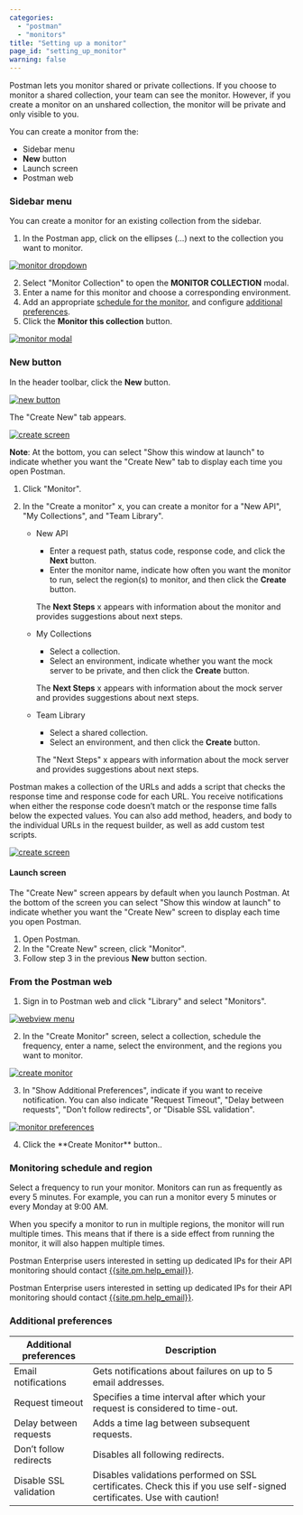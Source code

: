 ```yaml
---
categories:
  - "postman"
  - "monitors"
title: "Setting up a monitor"
page_id: "setting_up_monitor"
warning: false
---
```


Postman lets you monitor shared or private collections. If you choose to monitor a shared collection, your team can see the monitor. However, if you create a monitor on an unshared collection, the monitor will be private and only visible to you.


You can create a monitor from the:
* Sidebar menu
* **New** button
* Launch screen
* Postman web 
 
### Sidebar menu

You can create a monitor for an existing collection from the sidebar.
1. In the Postman app, click on the ellipses (…) next to the collection you want to monitor. 

[![monitor dropdown](https://s3.amazonaws.com/postman-static-getpostman-com/postman-docs/monitor_sidebar2.png)](https://s3.amazonaws.com/postman-static-getpostman-com/postman-docs/monitor_sidebar2.png)

2. Select "Monitor Collection" to open the **MONITOR COLLECTION** modal.
3. Enter a name for this monitor and choose a corresponding environment. 
4. Add an appropriate [schedule for the monitor](/docs/postman/monitors/setting_up_monitor#monitoring-schedule), and configure [additional preferences](/docs/postman/monitors/setting_up_monitor#additional-preferences).
5. Click the **Monitor this collection** button.


[![monitor modal](https://s3.amazonaws.com/postman-static-getpostman-com/postman-docs/monitorCollectionScreen2.png)](https://s3.amazonaws.com/postman-static-getpostman-com/postman-docs/monitorCollectionScreen2.png)

### New button

In the header toolbar, click the **New** button.

[![new button](https://s3.amazonaws.com/postman-static-getpostman-com/postman-docs/HeaderToolBar.png)](https://s3.amazonaws.com/postman-static-getpostman-com/postman-docs/HeaderToolBar.png)


The "Create New" tab appears.


[![create screen](https://s3.amazonaws.com/postman-static-getpostman-com/postman-docs/collection-create-new-screen2.png)](https://s3.amazonaws.com/postman-static-getpostman-com/postman-docs/collection-create-new-screen2.png)

**Note**: At the bottom, you can select "Show this window at launch" to indicate whether you want the "Create New" tab to display each time you open Postman.

1. Click "Monitor".

2. In the "Create a monitor" x, you can create a monitor for a "New API", "My Collections", and "Team Library". 

   * New API
     
     * Enter a request path, status code, response code, and click the **Next** button.
     * Enter the monitor name, indicate how often you want the monitor to run, select the region(s) to monitor, and then click the **Create** button.
     
     The **Next Steps** x appears with information about the monitor and provides suggestions about next steps.
     
   * My Collections
   
     * Select a collection.
     * Select an environment, indicate whether you want the mock server to be private, and then click the **Create** button.
     
     The **Next Steps** x appears with information about the mock server and provides suggestions about next steps.
     
   * Team Library
   
     * Select a shared collection.
     * Select an environment, and then click the **Create** button.
     
     The "Next Steps" x appears with information about the mock server and provides suggestions about next steps.

Postman makes a collection of the URLs and adds a script that checks the response time and response code for each URL.
You receive notifications when either the response code doesn’t match or the response time falls below the expected values. You can also add method, headers, and body to the individual URLs in the request builder, as well as add custom test scripts.


[![create screen](https://s3.amazonaws.com/postman-static-getpostman-com/postman-docs/createMonitor_config.png)](https://s3.amazonaws.com/postman-static-getpostman-com/postman-docs/createMonitor_config.png)


#### Launch screen

The "Create New" screen appears by default when you launch Postman. At the bottom of the screen you can select "Show this window at launch" to indicate whether you want the "Create New" screen to display each time you open Postman.

1. Open Postman.
2. In the "Create New" screen, click "Monitor".
3. Follow step 3 in the previous **New** button section.


### From the Postman web

1. Sign in to Postman web and click "Library" and select "Monitors".

[![webview menu](https://s3.amazonaws.com/postman-static-getpostman-com/postman-docs/Monitors_webView.png)](https://s3.amazonaws.com/postman-static-getpostman-com/postman-docs/Monitors_webView.png)

<ol start="2">
  <li>In the "Create Monitor" screen, select a collection, schedule the frequency, enter a name, select the environment, and the regions you want to monitor.</li>
</ol>

[![create monitor](https://s3.amazonaws.com/postman-static-getpostman-com/postman-docs/createMonitor_web.png)](https://s3.amazonaws.com/postman-static-getpostman-com/postman-docs/createMonitor_web.png)

<ol start="3">
  <li>In "Show Additional Preferences", indicate if you want to receive notification. You can also indicate "Request Timeout", "Delay between requests", "Don't follow redirects", or "Disable SSL validation".</li>
</ol>

[![monitor preferences](https://s3.amazonaws.com/postman-static-getpostman-com/postman-docs/monitor_prefs.png)](https://s3.amazonaws.com/postman-static-getpostman-com/postman-docs/monitor_prefs.png)

<ol start="4">
  <li>Click the **Create Monitor** button..</li>
</ol>

### Monitoring schedule and region

Select a frequency to run your monitor. Monitors can run as frequently as every 5 minutes. For example, you can run a monitor every 5 minutes or every Monday at 9:00 AM. 

When you specify a monitor to run in multiple regions, the monitor will run multiple times. This means that if there is a side effect from running the monitor, it will also happen multiple times.

Postman Enterprise users interested in setting up dedicated IPs for their API monitoring should contact [{{site.pm.help_email}}](mailto:{{site.pm.help_email}}).

Postman Enterprise users interested in setting up dedicated IPs for their API monitoring should contact [{{site.pm.help_email}}](mailto:{{site.pm.help_email}}).

### Additional preferences

| **Additional preferences** | **Description** |
| --- | --- |
| Email notifications | Gets notifications about failures on up to 5 email addresses. |
| Request timeout | Specifies a time interval after which your request is considered to time-out. |
| Delay between requests | Adds a time lag between subsequent requests. |
| Don’t follow redirects | Disables all following redirects. |
| Disable SSL validation | Disables validations performed on SSL certificates. Check this if you use self-signed certificates. Use with caution! |
